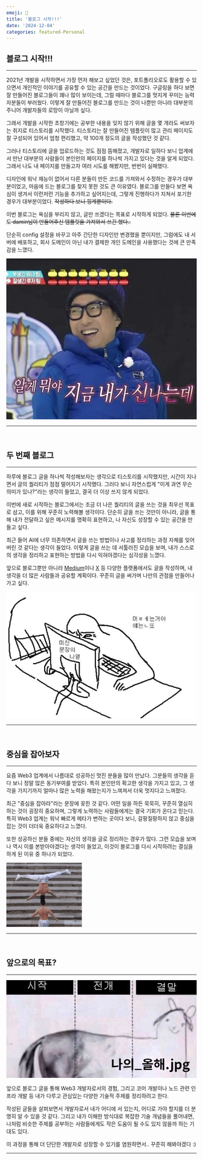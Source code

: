 ```yaml
---
emoji: 💁‍
title: '블로그 시작!!!'
date: '2024-12-04'
categories: featured-Personal
---
```


## 블로그 시작!!!

---

2021년 개발을 시작하면서 가장 먼저 해보고 싶었던 것은, 포트폴리오로도 활용할 수 있으면서 개인적인 이야기를 공유할 수 있는 공간을 만드는 것이었다.
구글링을 하다 보면 잘 만들어진 블로그들이 꽤나 많이 보이는데, 그럴 때마다 블로그를 멋지게 꾸미는 능력자분들이 부러웠다. 이렇게 잘 만들어진 블로그를 만드는 것이 나뿐만 아니라 대부분의 주니어 개발자들의 로망이 아닐까 싶다.

그래서 개발을 시작한 초창기에는 공부한 내용을 잊지 않기 위해 글을 몇 개라도 써보자는 취지로 티스토리를 시작했다. 티스토리는 잘 만들어진 템플릿이 많고 관리 페이지도 잘 구성되어 있어서 엄청 편리했고, 약 100개 정도의 글을 작성했던 것 같다.

그러나 티스토리에 글을 업로드하는 것도 점점 뜸해졌고, 개발자로 일하다 보니 업계에서 만난 대부분의 사람들이 본인만의 페이지를 하나씩 가지고 있다는 것을 알게 되었다. 그래서 나도 내 페이지를 만들고자 여러 시도를 해봤지만, 번번이 실패했다.

디자인에 워낙 재능이 없어서 다른 분들이 만든 코드를 가져와서 수정하는 경우가 대부분이었고, 마음에 드는 블로그를 찾지 못한 것도 큰 이유였다. 블로그를 만들다 보면 욕심이 생겨서 이런저런 기능을 추가하고 싶어지는데, 그렇게 진행하다가 지쳐서 포기한 경우가 대부분이었다. ~~작성하다 보니 핑계뿐이다.~~

이번 블로그는 욕심을 부리지 않고, 글만 쓰겠다는 목표로 시작하게 되었다. ~~물론 이번에도 damin님이 만들어주신 템플릿을 가져와서 쓰긴 했다..~~

단순히 config 설정을 바꾸고 아주 간단한 디자인만 변경했을 뿐이지만, 그럼에도 내 서버에 배포하고, 회사 도메인이 아닌 내가 결제한 개인 도메인을 사용했다는 것에 큰 만족감을 느꼈다.

![](1.webp)

---

&nbsp;&nbsp;&nbsp;

## 두 번째 블로그

---

하루에 블로그 글을 하나씩 작성해보자는 생각으로 티스토리를 시작했지만, 시간이 지나면서 글의 퀄리티가 점점 떨어지기 시작했다. 그러다 보니 자연스럽게 "이게 과연 무슨 의미가 있나?"라는 생각이 들었고, 결국 더 이상 쓰지 않게 되었다.

이번에 새로 시작하는 블로그에서는 조금 더 나은 퀄리티의 글을 쓰는 것을 최우선 목표로 삼고, 이를 위해 꾸준히 노력해볼 생각이다. 단순히 글을 쓰는 것만이 아니라, 글을 통해 내가 전달하고 싶은 메시지를 명확히 표현하고, 나 자신도 성장할 수 있는 공간을 만들고 싶다.

최근 들어 AI에 너무 의존하면서 글을 쓰는 방법이나 사고를 정리하는 과정 자체를 잊어버린 것 같다는 생각이 들었다. 이렇게 글을 쓰는 데 서툴러진 모습을 보며, 내가 스스로의 생각을 정리하고 표현하는 방법을 다시 익혀야겠다는 심각성을 느꼈다. 

앞으로 블로그뿐만 아니라 [Medium](https://medium.com/@0xheun)이나 [X](https://x.com/0xheun) 등 다양한 플랫폼에서도 글을 작성하며, 내 생각을 더 많은 사람들과 공유할 계획이다. 꾸준히 글을 써가며 나만의 관점을 만들어나가고 싶다.

![](3.jpeg)

---

&nbsp;&nbsp;&nbsp;

## 중심을 잡아보자

---

요즘 Web3 업계에서 나름대로 성공하신 멋진 분들을 많이 만났다. 그분들의 생각을 듣다 보니 정말 많은 동기부여를 받았다.
특히 본인만의 확고한 생각을 가지고 있고, 그 생각을 가지기까지 얼마나 많은 노력을 해왔는지가 느껴져서 더욱 멋지다고 느껴졌다.

최근 "중심을 잡아라"라는 문장에 꽂힌 것 같다.
어떤 일을 하든 묵묵히, 꾸준히 열심히 하는 것이 굉장히 중요하며, 그렇게 노력하는 사람들에게는 결국 기회가 온다고 믿는다.
특히 Web3 업계는 워낙 빠르게 메타가 변하는 곳이다 보니, 갈팡질팡하지 않고 중심을 잡는 것이 더더욱 중요하다고 느꼈다.

또한 성공하신 분들 중에는 자신의 생각을 글로 정리하는 경우가 많다.
그런 모습을 보며 나 역시 이를 본받아야겠다는 생각이 들었고, 이것이 블로그를 다시 시작하려는 결심을 하게 된 이유 중 하나가 되었다.

![](5.gif)

---

&nbsp;&nbsp;&nbsp;

## 앞으로의 목표?

---

![](2.png)

앞으로 블로그 글을 통해 Web3 개발자로서의 경험, 그리고 코어 개발이나 노드 관련 인프라 개발 등 내가 다루고 관심있는 다양한 기술적 주제를 정리하려고 한다.

작성된 글들을 살펴보면서 개발자로서 내가 어디에 서 있는지, 어디로 가야 할지를 더 분명히 알 수 있을 것 같다. 
그리고 내가 이해한 방식대로 복잡한 기술 개념들을 풀어내면, 나처럼 비슷한 주제를 공부하는 사람들에게도 작은 도움이 될 수도 있지 않을까 하는 기대도 있다.

이 과정을 통해 더 단단한 개발자로 성장할 수 있기를 염원하면서.. 꾸준히 해봐야겠다 :)

---
